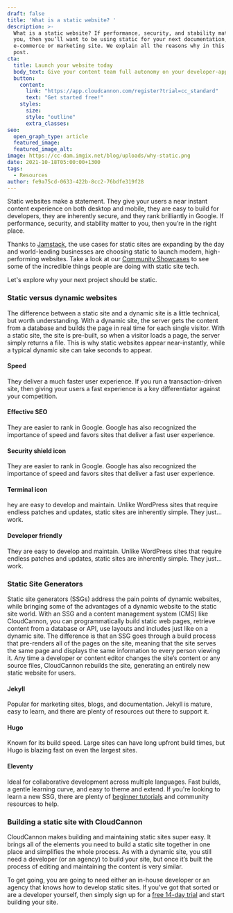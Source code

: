 ```yaml
---
draft: false
title: 'What is a static website? '
description: >-
  What is a static website? If performance, security, and stability matter to
  you, then you’ll want to be using static for your next documentation, blog,
  e-commerce or marketing site. We explain all the reasons why in this blog
  post.
cta:
  title: Launch your website today
  body_text: Give your content team full autonomy on your developer-approved tech stack with CloudCannon.
  button:
    content: 
      link: "https://app.cloudcannon.com/register?trial=cc_standard"
      text: "Get started free!"
    styles:
      size:
      style: "outline"
      extra_classes:
seo:
  open_graph_type: article
  featured_image:
  featured_image_alt:
image: https://cc-dam.imgix.net/blog/uploads/why-static.png
date: 2021-10-18T05:00:00+1300
tags:
  - Resources
author: fe9a75cd-0633-422b-8cc2-76bdfe319f28
---
```

Static websites make a statement. They give your users a near instant content experience on both desktop and mobile, they are easy to build for developers, they are inherently secure, and they rank brilliantly in Google. If performance, security, and stability matter to you, then you’re in the right place.

Thanks to [Jamstack](https://cloudcannon.com/Jamstack/), the use cases for static sites are expanding by the day and world-leading businesses are choosing static to launch modern, high-performing websites. Take a look at our [Community Showcases](https://cloudcannon.com/community/showcases/) to see some of the incredible things people are doing with static site tech.

Let's explore why your next project should be static.

### Static versus dynamic websites

The difference between a static site and a dynamic site is a little technical, but worth understanding. With a dynamic site, the server gets the content from a database and builds the page in real time for each single visitor. With a static site, the site is pre-built, so when a visitor loads a page, the server simply returns a file. This is why static websites appear near-instantly, while a typical dynamic site can take seconds to appear.

#### Speed

They deliver a much faster user experience. If you run a transaction-driven site, then giving your users a fast experience is a key differentiator against your competition.

#### Effective SEO

They are easier to rank in Google. Google has also recognized the importance of speed and favors sites that deliver a fast user experience.

#### Security shield icon

They are easier to rank in Google. Google has also recognized the importance of speed and favors sites that deliver a fast user experience.

#### Terminal icon

hey are easy to develop and maintain. Unlike WordPress sites that require endless patches and updates, static sites are inherently simple. They just…work.

#### Developer friendly

They are easy to develop and maintain. Unlike WordPress sites that require endless patches and updates, static sites are inherently simple. They just…work.

### Static Site Generators

Static site generators (SSGs) address the pain points of dynamic websites, while bringing some of the advantages of a dynamic website to the static site world. With an SSG and a content management system (CMS) like CloudCannon, you can programmatically build static web pages, retrieve content from a database or API, use layouts and includes just like on a dynamic site. The difference is that an SSG goes through a build process that pre-renders all of the pages on the site, meaning that the site serves the same page and displays the same information to every person viewing it. Any time a developer or content editor changes the site’s content or any source files, CloudCannon rebuilds the site, generating an entirely new static website for users.

#### Jekyll

Popular for marketing sites, blogs, and documentation. Jekyll is mature, easy to learn, and there are plenty of resources out there to support it.

#### Hugo

Known for its build speed. Large sites can have long upfront build times, but Hugo is blazing fast on even the largest sites.

#### Eleventy

Ideal for collaborative development across multiple languages. Fast builds, a gentle learning curve, and easy to theme and extend.
If you're looking to learn a new SSG, there are plenty of [beginner tutorials](/tutorials/) and community resources to help. 

### Building a static site with CloudCannon

CloudCannon makes building and maintaining static sites super easy. It brings all of the elements you need to build a static site together in one place and simplifies the whole process. As with a dynamic site, you still need a developer (or an agency) to build your site, but once it’s built the process of editing and maintaining the content is very similar.

To get going, you are going to need either an in-house developer or an agency that knows how to develop static sites. If you've got that sorted or are a developer yourself, then simply sign up for a [free 14-day trial](https://app.cloudcannon.com/register?trial=cc_standard) and start building your site.
